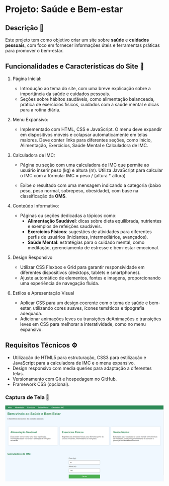# Projeto: Saúde e Bem-estar

## Descrição 📜
Este projeto tem como objetivo criar um site sobre **saúde** e **cuidados pessoais**, com foco em fornecer informações úteis e ferramentas práticas para promover o bem-estar.

## Funcionalidades e Características do Site 📏

1. Página Inicial:
    * Introdução ao tema do site, com uma breve explicação sobre a importância da saúde e cuidados pessoais.
    * Seções sobre hábitos saudáveis, como alimentação balanceada, prática de exercícios físicos, cuidados com a saúde mental e dicas para a rotina diária.

2. Menu Expansivo:
    * Implementado com HTML, CSS e JavaScript. O menu deve expandir em dispositivos móveis e colapsar automaticamente em telas maiores. Deve conter links para diferentes seções, como Início, Alimentação, Exercícios, Saúde Mental e Calculadora de IMC.

3. Calculadora de IMC:
    * Página ou seção com uma calculadora de IMC que permite ao usuário inserir peso (kg) e altura (m). Utiliza JavaScript para calcular o IMC com a fórmula: IMC = peso / (altura * altura)

    * Exibe o resultado com uma mensagem indicando a categoria (baixo peso, peso normal, sobrepeso, obesidade), com base na classificação da **OMS**.

4. Conteúdo Informativo:
    * Páginas ou seções dedicadas a tópicos como:
        * **Alimentação Saudável**: dicas sobre dieta equilibrada, nutrientes e exemplos de refeições saudáveis.
        * **Exercícios Físicos**: sugestões de atividades para diferentes perfis de usuários (iniciantes, intermediários, avançados).
        * **Saúde Mental**: estratégias para o cuidado mental, como meditação, gerenciamento de estresse e bem-estar emocional.

5. Design Responsivo
    * Utilizar CSS Flexbox e Grid para garantir responsividade em diferentes dispositivos (desktops, tablets e smartphones).
    * Ajuste automático de elementos, fontes e imagens, proporcionando uma experiência de navegação fluida.

6. Estilos e Apresentação Visual
    * Aplicar CSS para um design coerente com o tema de saúde e bem-estar, utilizando cores suaves, ícones temáticos e tipografia adequada.
    * Adicionar animações leves ou transições deAnimações e transições leves em CSS para melhorar a interatividade, como no menu expansivo.

## Requisitos Técnicos ⚙️
* Utilização de HTML5 para estruturação, CSS3 para estilização e JavaScript para a calculadora de IMC e o menu expansivo.
* Design responsivo com media queries para adaptação a diferentes telas.
* Versionamento com Git e hospedagem no GitHub.
* Framework CSS (opcional).

### Captura de Tela 📸
![Tela do Site](image.png)